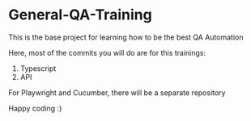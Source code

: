 # General-QA-Training

This is the base project for learning how to be the best QA Automation

Here, most of the commits you will do are for this trainings:

1. Typescript
2. API

For Playwright and Cucumber, there will be a separate repository

Happy coding :)
